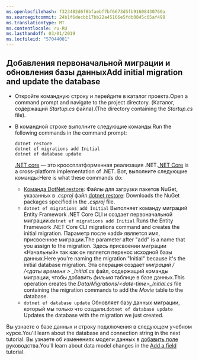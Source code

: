 ```yaml
---
ms.openlocfilehash: f323482d6f8bfaebf7bf6673d5fb91608430760a
ms.sourcegitcommit: 24b1f6decbb17bb22a45166e5fdb0845c65af498
ms.translationtype: MT
ms.contentlocale: ru-RU
ms.lasthandoff: 03/01/2019
ms.locfileid: "57044081"
---
```

## <a name="add-initial-migration-and-update-the-database"></a><span data-ttu-id="c062f-101">Добавления первоначальной миграции и обновления базы данных</span><span class="sxs-lookup"><span data-stu-id="c062f-101">Add initial migration and update the database</span></span>

* <span data-ttu-id="c062f-102">Откройте командную строку и перейдите в каталог проекта.</span><span class="sxs-lookup"><span data-stu-id="c062f-102">Open a command prompt and navigate to the project directory.</span></span> <span data-ttu-id="c062f-103">(Каталог, содержащий *Startup.cs* файла).</span><span class="sxs-lookup"><span data-stu-id="c062f-103">(The directory containing the *Startup.cs* file).</span></span>

* <span data-ttu-id="c062f-104">В командной строке выполните следующие команды:</span><span class="sxs-lookup"><span data-stu-id="c062f-104">Run the following commands in the command prompt:</span></span>

  ```console
  dotnet restore
  dotnet ef migrations add Initial
  dotnet ef database update
  ```
  
  <span data-ttu-id="c062f-105">[.NET core](/dotnet/core/tools/index) — это кроссплатформенная реализация .NET.</span><span class="sxs-lookup"><span data-stu-id="c062f-105">[.NET Core](/dotnet/core/tools/index) is a cross-platform implementation of .NET.</span></span> <span data-ttu-id="c062f-106">Вот, выполните следующие команды:</span><span class="sxs-lookup"><span data-stu-id="c062f-106">Here is what these commands do:</span></span>

  * <span data-ttu-id="c062f-107">[Команда DotNet restore](/dotnet/core/tools/dotnet-restore): Файлы для загрузки пакетов NuGet, указанных в *.csproj* файл.</span><span class="sxs-lookup"><span data-stu-id="c062f-107">[dotnet restore](/dotnet/core/tools/dotnet-restore): Downloads the NuGet packages specified in the *.csproj* file.</span></span>
  * <span data-ttu-id="c062f-108">`dotnet ef migrations add Initial` Выполняет команду миграций Entity Framework .NET Core CLI и создает первоначальной миграции.</span><span class="sxs-lookup"><span data-stu-id="c062f-108">`dotnet ef migrations add Initial` Runs the Entity Framework .NET Core CLI migrations command and creates the initial migration.</span></span> <span data-ttu-id="c062f-109">Параметр после «add» является имя, присвоенное миграции.</span><span class="sxs-lookup"><span data-stu-id="c062f-109">The parameter after "add" is a name that you assign to the migration.</span></span> <span data-ttu-id="c062f-110">Здесь присвоении миграции «Начальный» так как он является перенос исходной базы данных.</span><span class="sxs-lookup"><span data-stu-id="c062f-110">Here you're naming the migration "Initial" because it's the initial database migration.</span></span> <span data-ttu-id="c062f-111">Эта операция создает *миграций / /\<даты времени > _Initial.cs* файл, содержащий команды миграции, чтобы добавить *фильма* таблице в базе данных.</span><span class="sxs-lookup"><span data-stu-id="c062f-111">This operation creates the *Data/Migrations/\<date-time>_Initial.cs* file containing the migration commands to add the *Movie* table to the database.</span></span>
  * <span data-ttu-id="c062f-112">`dotnet ef database update`  Обновляет базу данных миграции, который мы только что создали.</span><span class="sxs-lookup"><span data-stu-id="c062f-112">`dotnet ef database update`  Updates the database with the migration we just created.</span></span>

<span data-ttu-id="c062f-113">Вы узнаете о базе данных и строку подключения в следующем учебном курсе.</span><span class="sxs-lookup"><span data-stu-id="c062f-113">You'll learn about the database and connection string in the next tutorial.</span></span> <span data-ttu-id="c062f-114">Вы узнаете об изменениях модели данных в [добавить поле](xref:tutorials/first-mvc-app/new-field) руководства.</span><span class="sxs-lookup"><span data-stu-id="c062f-114">You'll learn about data model changes in the [Add a field](xref:tutorials/first-mvc-app/new-field) tutorial.</span></span>
